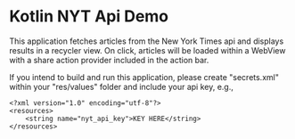 # Kotlin NYT Api Demo

This application fetches articles from the New York Times api and displays results in a recycler view.  On click, articles will be loaded within a WebView with a share action provider included in the action bar.

If you intend to build and run this application, please create "secrets.xml" within your "res/values" folder and include your api key, e.g., 
```
<?xml version="1.0" encoding="utf-8"?>
<resources>
    <string name="nyt_api_key">KEY HERE</string>
</resources>
```
